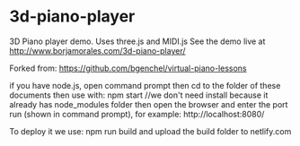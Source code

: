 3d-piano-player
===============

3D Piano player demo. Uses three.js and MIDI.js
See the demo live at http://www.borjamorales.com/3d-piano-player/

Forked from:
https://github.com/bgenchel/virtual-piano-lessons

if you have node.js, open command prompt then cd to the folder of these documents then use with:
npm start
//we don't need install because it already has node_modules folder
then open the browser and enter the port run (shown in command prompt), for example:
http://localhost:8080/

To deploy it we use:
npm run build
and upload the build folder to netlify.com
